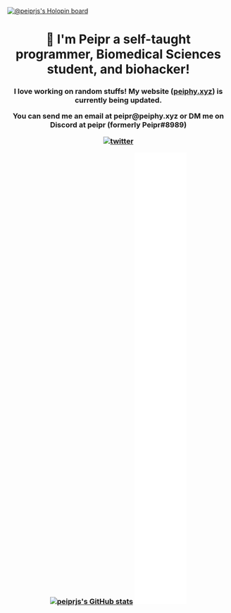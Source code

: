 [![@peiprjs's Holopin board](https://holopin.me/peiprjs)](https://holopin.io/@peiprjs)

<h1 align="center">👋 I'm Peipr a self-taught programmer, Biomedical Sciences student, and biohacker!</h1>
<h3 align="center">I love working on random stuffs! My website (<a href="peiphy.xyz">peiphy.xyz</a>) is currently being updated.
<p align="center">You can send me an email at <b>peipr@peiphy.xyz<b> or DM me on Discord at <b>peipr</b> (formerly Peipr#8989) </p>
<p align="center"> <a href="https://twitter.com/peipr1" target="blank"><img src="https://img.shields.io/twitter/follow/peipr1?logo=twitter&style=for-the-badge" alt="twitter" /></a> </p>

<a href="https://quine.sh/profile/peiprjs"><img src="https://stats.quine.sh/peiprjs/github" alt="peiprjs's GitHub stats" width="840px"></a>
![Metrics](/github-metrics.svg)
